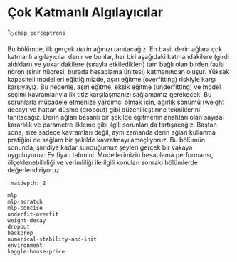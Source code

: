 # Çok Katmanlı Algılayıcılar
:label:`chap_perceptrons`

Bu bölümde, ilk gerçek *derin* ağınızı tanıtacağız. En basit derin ağlara çok katmanlı algılayıcılar denir ve bunlar, her biri aşağıdaki katmandakilere (girdi aldıkları) ve yukarıdakilere (sırayla etkiledikleri) tam bağlı olan birden fazla nöron (sinir hücresi, burada hesaplama ünitesi) katmanından oluşur. Yüksek kapasiteli modelleri eğittiğimizde, aşırı eğitme (overfitting) riskiyle karşı karşıyayız. Bu nedenle, aşırı eğitme, eksik eğitme (underfitting) ve model seçimi kavramlarıyla ilk titiz karşılaşmanızı sağlamamız gerekecek. Bu sorunlarla mücadele etmenize yardımcı olmak için, ağırlık sönümü (weight decay) ve hattan düşme (dropout) gibi düzenlileştirme tekniklerini tanıtacağız. Derin ağları başarılı bir şekilde eğitmenin anahtarı olan sayısal kararlılık ve parametre ilkleme gibi ilgili sorunları da tartışacağız. Baştan sona, size sadece kavramları değil, aynı zamanda derin ağları kullanma pratiğini de sağlam bir şekilde kavratmayı amaçlıyoruz. Bu bölümün sonunda, şimdiye kadar sunduğumuz şeyleri gerçek bir vakaya uyguluyoruz: Ev fiyatı tahmini. Modellerimizin hesaplama performansı, ölçeklenebilirliği ve verimliliği ile ilgili konuları sonraki bölümlerde değerlendiriyoruz.

```toc
:maxdepth: 2

mlp
mlp-scratch
mlp-concise
underfit-overfit
weight-decay
dropout
backprop
numerical-stability-and-init
environment
kaggle-house-price
```

